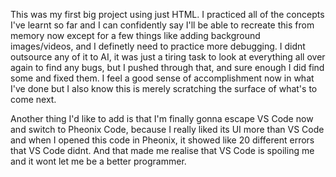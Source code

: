 This was my first big project using just HTML. I practiced all of the concepts I've learnt so far and I can confidently say I'll be able to recreate this from memory now except for a few things like adding background images/videos, and I definetly need to practice more debugging. I didnt outsource any of it to AI, it was just a tiring task to look at everything all over again to find any bugs, but I pushed through that, and sure enough I did find some and fixed them. I feel a good sense of accomplishment now in what I've done but I also know this is merely scratching the surface of what's to come next. 

Another thing I'd like to add is that I'm finally gonna escape VS Code now and switch to Pheonix Code, because I really liked its UI more than VS Code and when I opened this code in Pheonix, it showed like 20 different errors that VS Code didnt. And that made me realise that VS Code is spoiling me and it wont let me be a better programmer. 

